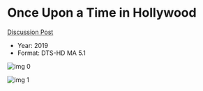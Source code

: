 # Once Upon a Time in Hollywood

[Discussion Post](https://www.avsforum.com/threads/bass-eq-for-filtered-movies.2995212/post-58888758)

* Year: 2019
* Format: DTS-HD MA 5.1

![img 0](https://i.imgur.com/2kjLQGd.jpg)

![img 1](https://i.imgur.com/Gi44GZU.png)

